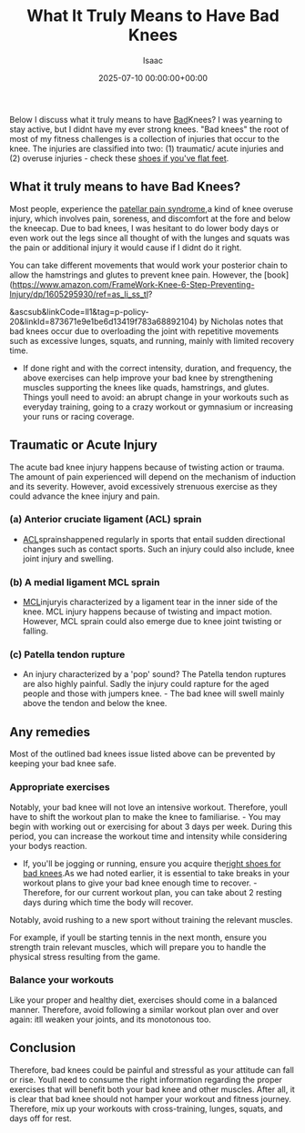 ﻿---
title: What It Truly Means to Have Bad Knees
description: Below I discuss what it truly means to have Bad Knees? I was yearning to stay active, but I didnt have my ever strong knees. "Bad knees" the root of most of...
slug: /what-it-truly-means-to-have-bad-knees/
date: 2025-07-10 00:00:00+00:00
lastmod: 2025-07-10 00:00:00+03:00
author: Isaac
categories:

- Product Reviews

- Running shoes
tags:

- product-reviews

- mean

- bad
layout: post
---

Below I discuss what it truly means to have [Bad](https://pestpolicy.com/best-running-shoes-for-bad-knees/)Knees? I was yearning to stay active, but I didnt have my ever strong knees. "Bad knees" the root of most of my fitness challenges is a collection of injuries that occur to the knee. The injuries are classified into two: (1) traumatic/ acute injuries and (2) overuse injuries - check these [shoes if you've flat feet](https://pestpolicy.com/best-walking-shoes-for-men-with-flat-feet/).

##  What it truly means to have Bad Knees?

Most people, experience the [patellar pain syndrome](https://en.wikipedia.org/wiki/Patellofemoral_pain_syndrome),a kind of knee overuse injury, which involves pain, soreness, and discomfort at the fore and below the kneecap. Due to bad knees, I was hesitant to do lower body days or even work out the legs since all thought of with the lunges and squats was the pain or additional injury it would cause if I didnt do it right.

You can take different movements that would work your posterior chain to allow the hamstrings and glutes to prevent knee pain. However, the [book](https://www.amazon.com/FrameWork-Knee-6-Step-Preventing-Injury/dp/1605295930/ref=as_li_ss_tl?

&ascsub&linkCode=ll1&tag=p-policy-20&linkId=873671e9e1be6d13419f783a68892104) by Nicholas notes that bad knees occur due to overloading the joint with repetitive movements such as excessive lunges, squats, and running, mainly with limited recovery time.

- If done right and with the correct intensity, duration, and frequency, the above exercises can help improve your bad knee by strengthening muscles supporting the knees like quads, hamstrings, and glutes. Things youll need to avoid: an abrupt change in your workouts such as everyday training, going to a crazy workout or gymnasium or increasing your runs or racing coverage.

##  Traumatic or Acute Injury

The acute bad knee injury happens because of twisting action or trauma. The amount of pain experienced will depend on the mechanism of induction and its severity. However, avoid excessively strenuous exercise as they could advance the knee injury and pain.

###  (a) Anterior cruciate ligament (ACL) sprain

- [ACL](https://en.wikipedia.org/wiki/Anterior_cruciate_ligament_injury)sprainshappened regularly in sports that entail sudden directional changes such as contact sports. Such an injury could also include, knee joint injury and swelling.

###  (b) A medial ligament MCL sprain

- [MCL](https://en.wikipedia.org/wiki/Medial_collateral_ligament)injuryis characterized by a ligament tear in the inner side of the knee. MCL injury happens because of twisting and impact motion. However, MCL sprain could also emerge due to knee joint twisting or falling.

###  (c) Patella tendon rupture

- An injury characterized by a 'pop' sound? The Patella tendon ruptures are also highly painful. Sadly the injury could rapture for the aged people and those with jumpers knee. - The bad knee will swell mainly above the tendon and below the knee.

##  Any remedies

Most of the outlined bad knees issue listed above can be prevented by keeping your bad knee safe.

###  Appropriate exercises

Notably, your bad knee will not love an intensive workout. Therefore, youll have to shift the workout plan to make the knee to familiarise. - You may begin with working out or exercising for about 3 days per week. During this period, you can increase the workout time and intensity while considering your bodys reaction.

- If, you'll be jogging or running, ensure you acquire the[right shoes for bad knees](https://pestpolicy.com/best-running-shoes-for-bad-knees/).As we had noted earlier, it is essential to take breaks in your workout plans to give your bad knee enough time to recover. - Therefore, for our current workout plan, you can take about 2 resting days during which time the body will recover.

Notably, avoid rushing to a new sport without training the relevant muscles.

For example, if youll be starting tennis in the next month, ensure you strength train relevant muscles, which will prepare you to handle the physical stress resulting from the game.

###  Balance your workouts

Like your proper and healthy diet, exercises should come in a balanced manner. Therefore, avoid following a similar workout plan over and over again: itll weaken your joints, and its monotonous too.

##  Conclusion

Therefore, bad knees could be painful and stressful as your attitude can fall or rise. Youll need to consume the right information regarding the proper exercises that will benefit both your bad knee and other muscles. After all, it is clear that bad knee should not hamper your workout and fitness journey. Therefore, mix up your workouts with cross-training, lunges, squats, and days off for rest.
